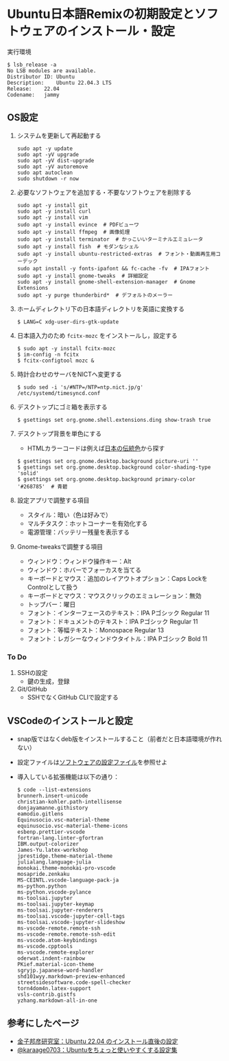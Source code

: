 # Ubuntu日本語Remixの初期設定とソフトウェアのインストール・設定

実行環境

```linux
$ lsb_release -a
No LSB modules are available.
Distributor ID:	Ubuntu
Description:	Ubuntu 22.04.3 LTS
Release:	22.04
Codename:	jammy
```

## OS設定

1. システムを更新して再起動する

   ```linux
   sudo apt -y update
   sudo apt -yV upgrade
   sudo apt -yV dist-upgrade
   sudo apt -yV autoremove
   sudo apt autoclean
   sudo shutdown -r now
   ```

2. 必要なソフトウェアを追加する・不要なソフトウェアを削除する

   ```linux
   sudo apt -y install git
   sudo apt -y install curl
   sudo apt -y install vim
   sudo apt -y install evince  # PDFビューワ
   sudo apt -y install ffmpeg  # 画像処理
   sudo apt -y install terminator  # かっこいいターミナルエミュレータ
   sudo apt -y install fish  # モダンなシェル
   sudo apt -y install ubuntu-restricted-extras  # フォント・動画再生用コーデック
   sudo apt install -y fonts-ipafont && fc-cache -fv  # IPAフォント
   sudo apt -y install gnome-tweaks  # 詳細設定
   sudo apt -y install gnome-shell-extension-manager  # Gnome Extensions
   sudo apt -y purge thunderbird*  # デフォルトのメーラー
   ```

3. ホームディレクトリ下の日本語ディレクトリを英語に変換する

   ```linux
   $ LANG=C xdg-user-dirs-gtk-update
   ```

4. 日本語入力のため `fcitx-mozc` をインストールし，設定する

   ```linux
   $ sudo apt -y install fcitx-mozc
   $ im-config -n fcitx
   $ fcitx-configtool mozc &
   ```

5. 時計合わせのサーバをNICTへ変更する

   ```linux
   $ sudo sed -i 's/#NTP=/NTP=ntp.nict.jp/g' /etc/systemd/timesyncd.conf
   ```

6. デスクトップにゴミ箱を表示する

   ```linux
   $ gsettings set org.gnome.shell.extensions.ding show-trash true
   ```

7. デスクトップ背景を単色にする
   - HTMLカラーコードは例えば[日本の伝統色](https://nipponcolors.com/)から探す

   ```linux
   $ gsettings set org.gnome.desktop.background picture-uri ''
   $ gsettings set org.gnome.desktop.background color-shading-type 'solid'
   $ gsettings set org.gnome.desktop.background primary-color '#268785'  # 青碧
   ```

8. 設定アプリで調整する項目
   - スタイル：暗い（色は好みで）
   - マルチタスク：ホットコーナーを有効化する
   - 電源管理：バッテリー残量を表示する
9. Gnome-tweaksで調整する項目
   - ウィンドウ：ウィンドウ操作キー：Alt
   - ウィンドウ：ホバーでフォーカスを当てる
   - キーボードとマウス：追加のレイアウトオプション：Caps LockをControlとして扱う
   - キーボードとマウス：マウスクリックのエミュレーション：無効
   - トップバー：曜日
   - フォント：インターフェースのテキスト：IPA Pゴシック Regular 11
   - フォント：ドキュメントのテキスト：IPA Pゴシック Regular 11
   - フォント：等幅テキスト：Monospace Regular 13
   - フォント：レガシーなウィンドウタイトル：IPA Pゴシック Bold 11

### To Do

1. SSHの設定
   - 鍵の生成，登録
2. Git/GitHub
   - SSHでなくGitHub CLIで設定する

## VSCodeのインストールと設定

- snap版ではなくdeb版をインストールすること（前者だと日本語環境が作れない）
- 設定ファイルは[ソフトウェアの設定ファイル](https://github.com/ryo-ARAKI/TIL?tab=readme-ov-file#%E8%A8%AD%E5%AE%9A%E3%83%95%E3%82%A1%E3%82%A4%E3%83%AB)を参照せよ
- 導入している拡張機能は以下の通り：

  ```linux
  $ code --list-extensions
  brunnerh.insert-unicode
  christian-kohler.path-intellisense
  donjayamanne.githistory
  eamodio.gitlens
  Equinusocio.vsc-material-theme
  equinusocio.vsc-material-theme-icons
  esbenp.prettier-vscode
  fortran-lang.linter-gfortran
  IBM.output-colorizer
  James-Yu.latex-workshop
  jprestidge.theme-material-theme
  julialang.language-julia
  monokai.theme-monokai-pro-vscode
  mosapride.zenkaku
  MS-CEINTL.vscode-language-pack-ja
  ms-python.python
  ms-python.vscode-pylance
  ms-toolsai.jupyter
  ms-toolsai.jupyter-keymap
  ms-toolsai.jupyter-renderers
  ms-toolsai.vscode-jupyter-cell-tags
  ms-toolsai.vscode-jupyter-slideshow
  ms-vscode-remote.remote-ssh
  ms-vscode-remote.remote-ssh-edit
  ms-vscode.atom-keybindings
  ms-vscode.cpptools
  ms-vscode.remote-explorer
  oderwat.indent-rainbow
  PKief.material-icon-theme
  sgryjp.japanese-word-handler
  shd101wyy.markdown-preview-enhanced
  streetsidesoftware.code-spell-checker
  torn4dom4n.latex-support
  vsls-contrib.gistfs
  yzhang.markdown-all-in-one
  ```

## 参考にしたページ

- [金子邦彦研究室：Ubuntu 22.04 のインストール直後の設定](https://www.kkaneko.jp/tools/ubuntu/ubuntu_setup.html)
- [@karaage0703：Ubuntuをちょっと使いやすくする設定集](https://qiita.com/karaage0703/items/705f1b750c486f00d554)
